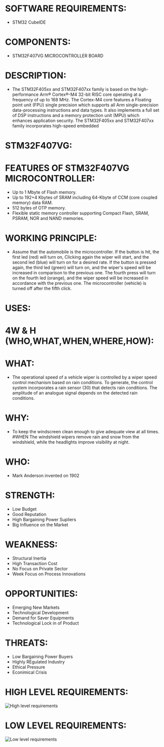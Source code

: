 # SOFTWARE REQUIREMENTS:
* STM32 CubeIDE
# COMPONENTS:
* STM32F407VG MICROCONTROLLER BOARD
# DESCRIPTION:
* The STM32F405xx and STM32F407xx family is based on the high-performance Arm® Cortex®-M4 32-bit RISC    core operating at a frequency of up to 168 MHz. The Cortex-M4 core features a Floating point unit (FPU) single precision which supports all Arm single-precision data-processing instructions and data types. It also implements a full set of DSP instructions and a memory protection unit (MPU) which enhances application security. The STM32F405xx and STM32F407xx family incorporates high-speed embedded 
# STM32F407VG:

# FEATURES OF STM32F407VG MICROCONTROLLER:
* Up to 1 Mbyte of Flash memory.
* Up to 192+4 Kbytes of SRAM including 64-Kbyte of CCM (core coupled memory) data RAM.
* 512 bytes of OTP memory.
* Flexible static memory controller supporting Compact Flash, SRAM, PSRAM, NOR and NAND memories.
# WORKING PRINCIPLE:
* Assume that the automobile is the microcontroller. If the button is hit, the first led (red) will turn on, Clicking again the wiper will start, and the second led (blue) will turn on for a desired rate. If the button is pressed again, the third led (green) will turn on, and the wiper's speed will be increased in comparison to the previous one. The fourth press will turn on the fourth led (orange), and the wiper speed will be increased in accordance with the previous one. The microcontroller (vehicle) is turned off after the fifth click.
# USES:

# 4W & H (WHO,WHAT,WHEN,WHERE,HOW):

# WHAT:
* The operational speed of a vehicle wiper is controlled by a wiper speed control mechanism based on rain conditions. To generate, the control system incorporates a rain sensor (30) that detects rain conditions. The amplitude of an analogue signal depends on the detected rain conditions.
# WHY:
* To keep the windscreen clean enough to give adequate view at all times. #WHEN The windshield wipers remove rain and snow from the windshield, while the headlights improve visibility at night.
# WHO:
* Mark Anderson invented on 1902
# STRENGTH:
* Low Budget
* Good Reputation
* High Bargaining Power Supliers
* Big Influence on the Market

# WEAKNESS:
* Structural Inertia
* High Transaction Cost
* No Focus on Private Sector
* Week Focus on Process Innovations

# OPPORTUNITIES:
* Emerging New Markets
* Technological Development
* Demand for Saver Equipments
* Technological Lock in of Product

# THREATS:
* Low Bargaining Power Buyers
* Highly REgulated Industry
* Ethical Pressure
* Econimical Crisis

# HIGH LEVEL REQUIREMENTS:
![High level requirements](https://user-images.githubusercontent.com/101619680/168066208-7631ea00-438a-48d8-84bf-be9fa01a15b2.png)


# LOW LEVEL REQUIREMENTS:
![Low level requirements](https://user-images.githubusercontent.com/101619680/168066235-bfac18d1-ac0f-470d-8f4b-09cfd7228371.png)

